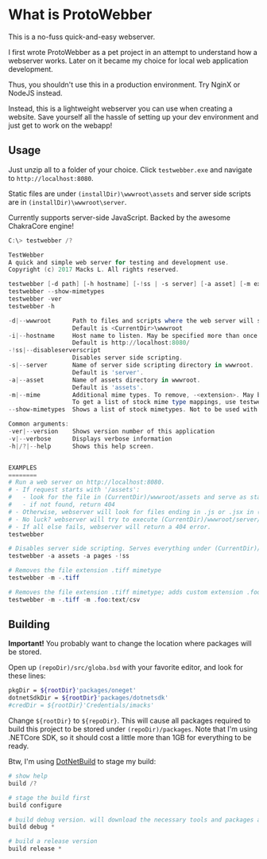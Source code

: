 What is ProtoWebber
==================
This is a no-fuss quick-and-easy webserver.

I first wrote ProtoWebber as a pet project in an attempt to understand how a webserver works. Later on it 
became my choice for local web application development.

Thus, you shouldn't use this in a production environment. Try NginX or NodeJS instead.

Instead, this is a lightweight webserver you can use when creating a website. Save yourself all 
the hassle of setting up your dev environment and just get to work on the webapp!


Usage
-----
Just unzip all to a folder of your choice. Click `testwebber.exe` and navigate to `http://localhost:8080`.

Static files are under `(installDir)\wwwroot\assets` and server side scripts are in `(installDir)\wwwroot\server`.

Currently supports server-side JavaScript. Backed by the awesome ChakraCore engine!

```powershell
C:\> testwebber /?

TestWebber
A quick and simple web server for testing and development use.
Copyright (c) 2017 Macks L. All rights reserved.

testwebber [-d path] [-h hostname] [-!ss | -s server] [-a asset] [-m extension:mimetype] [-v]
testwebber --show-mimetypes
testwebber -ver
testwebber -h

-d|--wwwroot      Path to files and scripts where the web server will serve files from
                  Default is <CurrentDir>\wwwroot
-i|--hostname     Host name to listen. May be specified more than once.
                  Default is http://localhost:8080/
-!ss|--disableserverscript
                  Disables server side scripting.
-s|--server       Name of server side scripting directory in wwwroot.
                  Default is 'server'.
-a|--asset        Name of assets directory in wwwroot.
                  Default is 'assets'.
-m|--mime         Additional mime types. To remove, -<extension>. May be specified more than once.
                  To get a list of stock mime type mappings, use testwebber '--show-mimetypes'
--show-mimetypes  Shows a list of stock mimetypes. Not to be used with any other parameters.

Common arguments:
-ver|--version    Shows version number of this application
-v|--verbose      Displays verbose information
-h|/?|--help      Shows this help screen.


EXAMPLES
========
# Run a web server on http://localhost:8080.
# - If request starts with '/assets':
#   - look for the file in (CurrentDir)/wwwroot/assets and serve as static file.
#   - if not found, return 404
# - Otherwise, webserver will look for files ending in .js or .jsx in (CurrentDir)/wwwroot/server, and execute it on on server side if found.
# - No luck? webserver will try to execute (CurrentDir)/wwwroot/server/index.js or (CurrentDir)/wwwroot/server/index.jsx
# - If all else fails, webserver will return a 404 error.
testwebber

# Disables server side scripting. Serves everything under (CurrentDir)/wwwroot/assets and (CurrentDir)/wwwroot/pages as static files.
testwebber -a assets -a pages -!ss

# Removes the file extension .tiff mimetype
testwebber -m -.tiff

# Removes the file extension .tiff mimetype; adds custom extension .foo and map to text/csv mimetype.
testwebber -m -.tiff -m .foo:text/csv

```


Building
--------
**Important!** You probably want to change the location where packages will be stored.

Open up `(repoDir)/src/globa.bsd` with your favorite editor, and look for these lines:
```bash
pkgDir = ${rootDir}'packages/oneget'
dotnetSdkDir = ${rootDir}'packages/dotnetsdk'
#credDir = ${rootDir}'Credentials/imacks'
```

Change `${rootDir}` to `${repoDir}`. This will cause all packages required to build this project to be stored under `(repoDir)/packages`.
Note that I'm using .NETCore SDK, so it should cost a little more than 1GB for everything to be ready.

Btw, I'm using [DotNetBuild](http://www.github.com/buildcenter/dotnetbuild) to stage my build:

```powershell
# show help
build /?

# stage the build first
build configure

# build debug version. will download the necessary tools and packages automatically
build debug *

# build a release version
build release *
```
